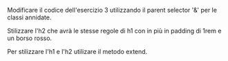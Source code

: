 Modificare il codice dell'esercizio 3 utilizzando il parent selector '&' per le classi annidate.

Stilizzare l'h2 che avrà le stesse regole di h1 con in più in padding di 1rem e un borso rosso.

Per stilizzare l'h1 e l'h2 utilizare il metodo extend.
